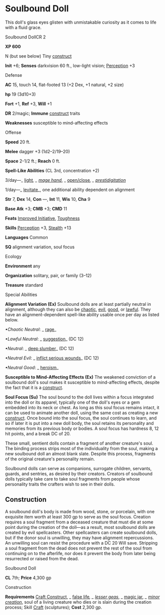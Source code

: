 # Soulbound Doll

This doll's glass eyes glisten with unmistakable curiosity as it comes to life with a fluid grace.

Soulbound DollCR 2

**XP 600**

N (but see below) Tiny [construct](monsters/creatureTypes#_construct)

**Init** +6; **Senses** darkvision 60 ft., low-light vision; [Perception](additionalMonsters/../skills/perception#_perception) +3

Defense

**AC** 15, touch 14, flat-footed 13 (+2 Dex, +1 natural, +2 size)

**hp** 19 (3d10+3)

**Fort** +1, **Ref** +3, **Will** +1

**DR** 2/magic; **Immune** [construct](monsters/creatureTypes#_construct) traits

**Weaknesses** susceptible to mind-affecting effects

Offense

**Speed** 20 ft.

**Melee** dagger +3 (1d2–2/19–20)

**Space** 2-1/2 ft.; **Reach** 0 ft.

**Spell-Like Abilities** (CL 3rd, concentration +2)

3/day—_ [light](additionalMonsters/../spells/light#_light)_, _ [mage hand](additionalMonsters/../spells/mageHand#_mage-hand)_, _ [open/close](additionalMonsters/../spells/openClose#_open-close)_, _ [prestidigitation](additionalMonsters/../spells/prestidigitation#_prestidigitation)_

1/day—_ [levitate](additionalMonsters/../spells/levitate#_levitate)_, one additional ability dependent on alignment

**Str** 7, **Dex** 14, **Con** —, **Int** 11, **Wis** 10, **Cha** 9

**Base Atk** +3; **CMB** +3; **CMD** 11

**Feats** [Improved Initiative](additionalMonsters/../feats#_improved-initiative), [Toughness](additionalMonsters/../feats#_toughness)

**Skills** [Perception](additionalMonsters/../skills/perception#_perception) +3, [Stealth](additionalMonsters/../skills/stealth#_stealth) +13

**Languages** Common

**SQ** alignment variation, soul focus

Ecology

**Environment** any

**Organization** solitary, pair, or family (3–12)

**Treasure** standard

Special Abilities

**Alignment Variation (Ex)** Soulbound dolls are at least partially neutral in alignment, although they can also be [chaotic](monsters/creatureTypes#_chaotic-subtype), [evil](monsters/creatureTypes#_evil-subtype), [good](monsters/creatureTypes#_good-subtype), or [lawful](monsters/creatureTypes#_lawful-subtype). They have an alignment-dependent spell-like ability usable once per day as listed below.

_•Chaotic Neutral_: _ [rage](additionalMonsters/../spells/rage#_rage)_

_•Lawful Neutral_: _ [suggestion](additionalMonsters/../spells/suggestion#_suggestion)_ (DC 12)

_•Neutral_: _ [deep slumber](additionalMonsters/../spells/deepSlumber#_deep-slumber)_ (DC 12)

_•Neutral Evil_: _ [inflict serious wounds](additionalMonsters/../spells/inflictSeriousWounds#_inflict-serious-wounds)_ (DC 12)

_•Neutral Good_: _ [heroism](additionalMonsters/../spells/heroism#_heroism)_

**Susceptible to Mind-Affecting Effects (Ex)** The weakened conviction of a soulbound doll's soul makes it susceptible to mind-affecting effects, despite the fact that it is a [construct](monsters/creatureTypes#_construct).

**Soul Focus (Su)** The soul bound to the doll lives within a focus integrated into the doll or its apparel, typically one of the doll's eyes or a gem embedded into its neck or chest. As long as this soul focus remains intact, it can be used to animate another doll, using the same cost as creating a new [construct](monsters/creatureTypes#_construct). Once bound into the soul focus, the soul continues to learn, and so if later it is put into a new doll body, the soul retains its personality and memories from its previous body or bodies. A soul focus has hardness 8, 12 hit points, and a break DC of 20.

These small, sentient dolls contain a fragment of another creature's soul. The binding process strips most of the individuality from the soul, making a new soulbound doll an almost blank slate. Despite this process, fragments of the original creature's personality remain.

Soulbound dolls can serve as companions, surrogate children, servants, guards, and sentries, as desired by their creators. Creators of soulbound dolls typically take care to take soul fragments from people whose personality traits the crafters wish to see in their dolls.

## Construction

A soulbound doll's body is made from wood, stone, or porcelain, with one exquisite item worth at least 300 gp to serve as the soul focus. Creation requires a soul fragment from a deceased creature that must die at some point during the creation of the doll—as a result, most soulbound dolls are created by evil spellcasters. Other spellcasters can create soulbound dolls, but if the donor soul is unwilling, they may have alignment repercussions. An unwilling soul can resist the procedure with a DC 20 Will save. Stripping a soul fragment from the dead does not prevent the rest of the soul from continuing on to the afterlife, nor does it prevent the body from later being resurrected or raised from the dead.

Soulbound Doll

**CL** 7th; **Price** 4,300 gp

Construction

**Requirements** [Craft Construct](additionalMonsters/../monsters/monsterFeats#_craft-construct), _ [false life](additionalMonsters/../spells/falseLife#_false-life)_, _ [lesser geas](additionalMonsters/../spells/geasQuest#_geas-lesser)_, _ [magic jar](additionalMonsters/../spells/magicJar#_magic-jar)_, _ [minor creation](additionalMonsters/../spells/minorCreation#_minor-creation)_, soul of a living creature who dies or is slain during the creation process; Skill [Craft](additionalMonsters/../skills/craft#_craft) (sculptures); **Cost** 2,300 gp.

